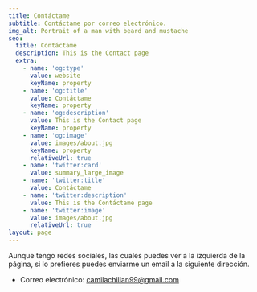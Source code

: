 ```yaml
---
title: Contáctame
subtitle: Contáctame por correo electrónico.
img_alt: Portrait of a man with beard and mustache
seo:
  title: Contáctame
  description: This is the Contact page
  extra:
    - name: 'og:type'
      value: website
      keyName: property
    - name: 'og:title'
      value: Contáctame
      keyName: property
    - name: 'og:description'
      value: This is the Contact page
      keyName: property
    - name: 'og:image'
      value: images/about.jpg
      keyName: property
      relativeUrl: true
    - name: 'twitter:card'
      value: summary_large_image
    - name: 'twitter:title'
      value: Contáctame
    - name: 'twitter:description'
      value: This is the Contáctame page
    - name: 'twitter:image'
      value: images/about.jpg
      relativeUrl: true
layout: page
---
```


Aunque tengo redes sociales, las cuales puedes ver a la izquierda de la página, si lo prefieres puedes enviarme un email a la siguiente dirección.

* Correo electrónico: camilachillan99@gmail.com